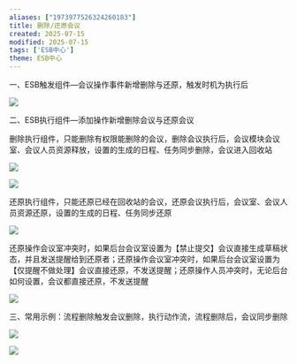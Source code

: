 ```yaml
---
aliases: ["1973977526324260183"]
title: 删除/还原会议
created: 2025-07-15
modified: 2025-07-15
tags: ['ESB中心']
theme: ESB中心
---
```


一、ESB触发组件—会议操作事件新增删除与还原，触发时机为执行后

![](af3f110d89057bac628aea0f58fd89fc.jpg)

二、ESB执行组件—添加操作新增删除会议与还原会议

删除执行组件，只能删除有权限能删除的会议，删除会议执行后，会议模块会议室、会议人员资源释放，设置的生成的日程、任务同步删除，会议进入回收站

![](af3f110d89057bac628aea0f58fd89fc.jpg)

![](af3f110d89057bac628aea0f58fd89fc.jpg)

还原执行组件，只能还原已经在回收站的会议，还原会议执行后，会议室、会议人员资源还原，设置的生成的日程、任务同步还原

![](af3f110d89057bac628aea0f58fd89fc.jpg)

还原操作会议室冲突时，如果后台会议室设置为【禁止提交】会议直接生成草稿状态，并且发送提醒给到还原者；还原操作会议室冲突时，如果后台会议室设置为【仅提醒不做处理】会议直接还原，不发送提醒；还原操作人员冲突时，无论后台如何设置，会议都直接还原，不发送提醒

![](af3f110d89057bac628aea0f58fd89fc.jpg)

三、常用示例：流程删除触发会议删除，执行动作流，流程删除后，会议同步删除

![](af3f110d89057bac628aea0f58fd89fc.jpg)

![](af3f110d89057bac628aea0f58fd89fc.jpg)